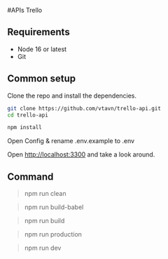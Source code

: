 #APIs Trello

## Requirements

* Node 16 or latest
* Git

## Common setup

Clone the repo and install the dependencies.

```bash
git clone https://github.com/vtavn/trello-api.git
cd trello-api
```

```bash
npm install
```

Open Config & rename .env.example to .env

Open [http://localhost:3300](http://localhost:3300) and take a look around.

## Command 
> npm run clean

> npm run build-babel

> npm run build

> npm run production

> npm run dev